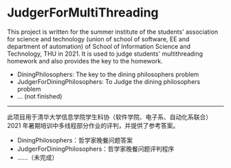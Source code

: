 # JudgerForMultiThreading

This project is written for the summer institute of the students' association for science and technology (union of school of software, EE and department of automation) of School of Information Science and Technology, THU in 2021. It is used to judge students' multithreading homework and also provides the key to the homework.

+ DiningPhilosophers: The key to the dining philosophers problem  
+ JudgerForDiningPhilosophers: To Judge the dining philosophers problem  
+ ... (not finished)

---

此项目用于清华大学信息学院学生科协（软件学院、电子系、自动化系联合） 2021 年暑期培训中多线程部分作业的评判，并提供了参考答案。  

+ DiningPhilosophers：哲学家晚餐问题答案  
+ JudgerForDiningPhilosophers：哲学家晚餐问题评判程序  
+ ……（未完成）  

